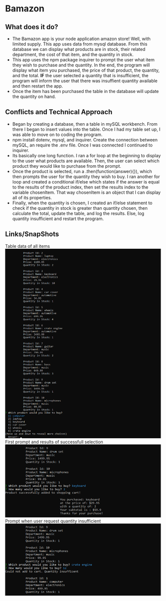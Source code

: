 # Bamazon

## What does it do?
* The Bamazon app is your node application amazon store! Well, with limited supply. This app uses data from mysql database. From this database we can display what products are in stock, their related department, the cost of that item, and the quantity in stock. 
* This app uses the npm package inquirer to prompt the user what item they wish to purchase and the quantity. In the end, the program will display what item you purchased, the price of that product, the quantity, and the total. **IF** the user selected a quantity that is insufficient, the program will inform the user that there was insuffient quantity available and then restart the app. 
* Once the item has been purchased the table in the database will update the quantity on hand. 

## Conflicts and Technical Approach
* Began by creating a database, then a table in mySQL workbench. From there I began to insert values into the table. Once I had my table set up, I was able to move on to coding the program. 
* npm install dotenv, mysql, and inquirer. Create the connection between mySQL, an require the .env file. Once I was connected I continued to inquirer.
* Its basically one long function. I ran a for loop at the beginning to display to the user what products are available. Then, the user can select which product they would like to purchase from the prompt.
* Once the product is selected, run a .then(function(answer){}), which then prompts the user for the quantity they wish to buy. I ran another for loop and created a conditional if/else which states if the answer is equal to the results of the product index, then set the results index to the variable chosenItem. That way chosenItem is an object that I can display all of its properties. 
* Finally, when the quantity is chosen, I created an if/else statement to check if the quantity in stock is greater than quantity chosen, then calculate the total, update the table, and log the results. Else, log quantity insufficient and restart the program. 

## Links/SnapShots

Table data of all items
![Table Data](img/BamazonTable.png "Table Data")
First prompt and results of successfull selection
![First Prompt](img/BamazonPrompt.png "First Prompt")
Prompt when user request quantity insufficient
![Out of Stock Prompt](img/BamazonPrompt2.png "Out of Stock")